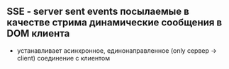 ## SSE - server sent events посылаемые в качестве стрима динамические сообщения в DOM клиента

- устанавливает асинхронное, единонаправленное (only сервер -> client) соединение с клиентом 
